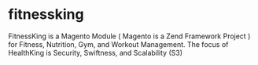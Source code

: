 fitnessking
===========

FitnessKing is a Magento Module ( Magento is a Zend Framework Project ) for Fitness, Nutrition, Gym, and Workout Management. The focus of HealthKing is Security, Swiftness, and Scalability (S3)